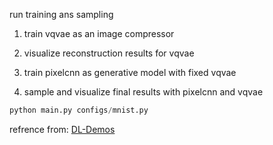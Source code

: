 


run training ans sampling

1. train vqvae as an image compressor

2. visualize reconstruction results for vqvae

3. train pixelcnn as generative model with fixed vqvae

4. sample and visualize final results with pixelcnn and vqvae


```python
python main.py configs/mnist.py
```

refrence from: [DL-Demos](https://github.com/SingleZombie/DL-Demos)